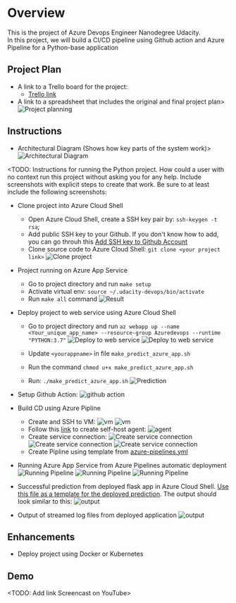 # Overview

This is the project of Azure Devops Engineer Nanodegree Udacity. <br>
In this project, we will build a CI/CD pipeline using Github action and Azure Pipeline for a Python-base application

## Project Plan

* A link to a Trello board for the project:
    - [Trello link](https://trello.com/b/NhWIheUO/project-planning)
* A link to a spreadsheet that includes the original and final project plan> <br>
![Project planning](images/project_planning.png)

## Instructions

* Architectural Diagram (Shows how key parts of the system work)> <br>
![Architectural Diagram](images/diagram.png)


<TODO:  Instructions for running the Python project.  How could a user with no context run this project without asking you for any help.  Include screenshots with explicit steps to create that work. Be sure to at least include the following screenshots:

* Clone project into Azure Cloud Shell
    - Open Azure Cloud Shell, create a SSH key pair by: `ssh-keygen -t rsa`;
    - Add public SSH key to your Github. If you don't know how to add, you can go throuh this [Add SSH key to Github Account](https://www.inmotionhosting.com/support/server/ssh/how-to-add-ssh-keys-to-your-github-account/) 
    - Clone source code to Azure Cloud Shell: ` git clone <your project link> `
![Clone project](images/clone.png)
* Project running on Azure App Service
    - Go to project directory and run `make setup`
    - Activate virtual env: `source ~/.udacity-devops/bin/activate`
    - Run `make all` command
![Result](images/make.png)
* Deploy project to web service using Azure Cloud Shell
    - Go to project directory and run `az webapp up --name <Your_unique_app_name> --resource-group Azuredevops --runtime "PYTHON:3.7"`
![Deploy to web service](images/deploy.png)
![Deploy to web service](images/web_running.png)

    - Update `<yourappname>` in file `make_predict_azure_app.sh`
    - Run the command `chmod u+x make_predict_azure_app.sh`
    - Run: `./make_predict_azure_app.sh`
![Prediction](images/predict.png)
* Setup Github Action:
![github action](images/github_action_build.png)

* Build CD using Azure Pipline
    - Create and SSH to VM:
![vm](images/create_vm.png)
![vm](images/ssh_toVM.png)
    - Follow this [link](https://praveenkumarsreeram.com/2021/04/14/azure-devops-configure-self-hosted-agent-for-azure-pipelines/) to create self-host agent:
![agent](images/agent.png)
    - Create service connection:
![Create service connection](images/1.png)
![Create service connection](images/2.png)
![Create service connection](images/3.png)
    - Create Pipline using template from [azure-pipelines.yml](../../../../azure-pipelines.yml)

* Running Azure App Service from Azure Pipelines automatic deployment
![Running Pipeline](images/pipeline.png)
![Running Pipeline](images/pipeline2.png)
![Running Pipeline](images/pipeline3.png)

* Successful prediction from deployed flask app in Azure Cloud Shell.  [Use this file as a template for the deployed prediction](https://github.com/udacity/nd082-Azure-Cloud-DevOps-Starter-Code/blob/master/C2-AgileDevelopmentwithAzure/project/starter_files/flask-sklearn/make_predict_azure_app.sh).
The output should look similar to this:
![output](images/result.png)

* Output of streamed log files from deployed application
![output](images/streamlog.png)

> 

## Enhancements

* Deploy project using Docker or Kubernetes

## Demo 

<TODO: Add link Screencast on YouTube>


